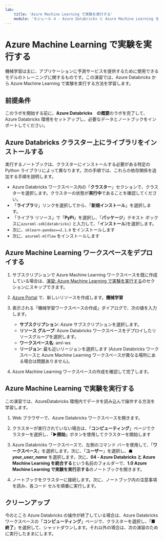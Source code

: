 ```yaml
---
lab:
    title: 'Azure Machine Learning で実験を実行する'
    module: 'モジュール 4 - Azure Databricks と Azure Machine Learning を統合する'
---
```


# Azure Machine Learning で実験を実行する

機械学習は主に、アプリケーションに予測サービスを提供するために使用できるモデルのトレーニングに関するものです。この演習では、Azure Databricks から Azure Machine Learning で実験を実行する方法を学習します。

## 前提条件

このラボを開始する前に、**Azure Databricks　の概要**のラボを完了して、Azure Databricks 環境をセットアップし、必要なデータとノートブックをインポートしてください。

## Azure Databricks クラスター上にライブラリをインストールする

実行するノートブックは、クラスターにインストールする必要がある特定の Python ライブラリによって異なります。次の手順では、これらの依存関係を追加する手順を説明します。

- Azure Databricks ワークスペース内の「**クラスター**」セクションで、クラスターを選択します。クラスターの状態が**実行中**であることを確認してください。
- 「**ライブラリ**」リンクを選択してから、「**新規インストール**」を選択します。
- 「ライブラ リソース」で「**PyPi**」を選択し、「**パッケージ**」テキスト ボックスに`azureml-sdk[databricks]` と入力して、「**インストール**]を選択します。
- 次に、`sklearn-pandas==2.1.0` をインストールします
- 次に、`azureml-mlflow` をインストールします

## Azure Machine Learning ワークスペースをデプロイする

1. サブスクリプションで Azure Machine Learning ワークスペースを既に作成している場合は、[演習: Azure Machine Learning で実験を実行する](#Exercise-Running-experiments-in-Azure-Machine-Learning)のセクションにスキップできます。

1. [Azure Portal](https://portal.azure.com/#home) で、新しいリソースを作成します。**機械学習**

1. 表示される「機械学習ワークスペースの作成」ダイアログで、次の値を入力します。

   - **サブスクリプション**: Azure サブスクリプションを選択します。
   - **リソース グループ**: Azure Databricks ワークスペースをデプロイしたリソースグループを選択します。
   - **ワークスペース名**: aml-ws
   - **リージョン**: 最も近いリージョンを選択します (Azure Databricks ワークスペースと Azure Machine Learning ワークスペースが異なる場所にある場合は問題ありません)。

1. Azure Machine Learning ワークスペースの作成を確認して完了します。

## Azure Machine Learning で実験を実行する

この演習では、AzureDatabricks 環境内でデータを読み込んで操作する方法を学習します。

1. Web ブラウザーで、Azure Databricks ワークスペースを開きます。

1. クラスターが実行されていない場合は、「**コンピューティング**」ページでクラスターを選択し、「**&#9654;開始**」ボタンを使用してクラスターを開始します

1. Azure Databricks ワークスペースで、左側のコマンド バーを使用して、「**ワークスペース**」を選択します。次に、「**ユーザー**」を選択し、**&#9751; *your_user_name*** を選択します。次に、**04 - Azure Databricks と Azure Machine Learning を統合する**という名前のフォルダーで、**1.0 Azure Machine Learning で実験を実行示する**のノートブックを開きます。

1. ノートブックをクラスターに接続します。次に、ノートブック内の注意事項を読み、各コード セルを順番に実行します。

## クリーンアップ

今のところ Azure Databricks の操作が終了している場合は、Azure Databricks ワークスペースの「**コンピューティング**」ページで、クラスターを選択し、「**&#9632;終了**」を選択して、シャットダウンします。それ以外の場合は、次の演習のために実行したままにします。
